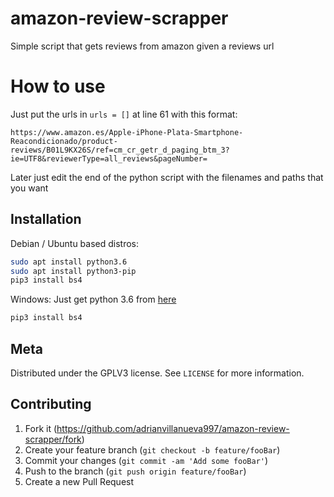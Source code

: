 # amazon-review-scrapper
Simple script that gets reviews from amazon given a reviews url

# How to use
Just put the urls in ``urls = []`` at line 61 with this format: 
```
https://www.amazon.es/Apple-iPhone-Plata-Smartphone-Reacondicionado/product-reviews/B01L9KX26S/ref=cm_cr_getr_d_paging_btm_3?ie=UTF8&reviewerType=all_reviews&pageNumber=
```
Later just edit the end of the python script with the filenames and paths that you want

## Installation

Debian / Ubuntu based distros:

```sh
sudo apt install python3.6
sudo apt install python3-pip
pip3 install bs4
```

Windows:
Just get python 3.6 from [here](https://www.python.org/downloads/release/python-366/)
```sh
pip3 install bs4
```

## Meta

Distributed under the GPLV3 license. See ``LICENSE`` for more information.

## Contributing

1. Fork it (<https://github.com/adrianvillanueva997/amazon-review-scrapper/fork>)
2. Create your feature branch (`git checkout -b feature/fooBar`)
3. Commit your changes (`git commit -am 'Add some fooBar'`)
4. Push to the branch (`git push origin feature/fooBar`)
5. Create a new Pull Request
